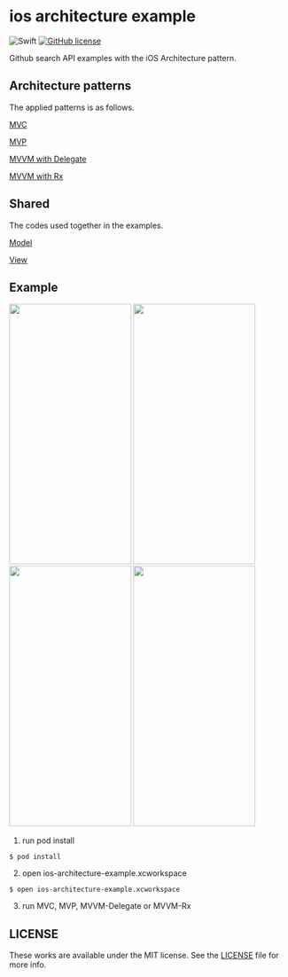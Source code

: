 # ios architecture example

![Swift](https://img.shields.io/badge/Swift-4.2-orange.svg)
[![GitHub license](https://img.shields.io/badge/license-MIT-lightgrey.svg?style=flat)](https://raw.githubusercontent.com/k-lpmg/ios-architecture-example/master/LICENSE)

Github search API examples with the iOS Architecture pattern.


## Architecture patterns

The applied patterns is as follows.

[MVC](https://github.com/k-lpmg/ios-architecture-example/tree/master/MVC/Sources)

[MVP](https://github.com/k-lpmg/ios-architecture-example/tree/master/MVP/Sources)

[MVVM with Delegate](https://github.com/k-lpmg/ios-architecture-example/tree/master/MVVM-Delegate/Sources)

[MVVM with Rx](https://github.com/k-lpmg/ios-architecture-example/tree/master/MVVM-Rx/Sources)


## Shared

The codes used together in the examples.

[Model](https://github.com/k-lpmg/ios-architecture-example/blob/master/Shared/Model/SearchRepositoriesModel.swift)

[View](https://github.com/k-lpmg/ios-architecture-example/blob/master/Shared/View/RepositoryTableViewCell.swift)


## Example

<p float="left">
<img src="https://user-images.githubusercontent.com/15151687/50254859-07aafb80-0433-11e9-8183-a1abcb0e9ae7.png" width="220" height="470">
<img src="https://user-images.githubusercontent.com/15151687/50254830-ecd88700-0432-11e9-8b57-517aa8b122e1.png" width="220" height="470">
<img src="https://user-images.githubusercontent.com/15151687/50256121-28298480-0438-11e9-8a50-7df09f08a3b2.png" width="220" height="470">
<img src="https://user-images.githubusercontent.com/15151687/50254746-a7b45500-0432-11e9-840d-dd13feea3fea.png" width="220" height="470">
</p>

1. run pod install
```console
$ pod install
```

2.  open ios-architecture-example.xcworkspace
```console
$ open ios-architecture-example.xcworkspace
```

3. run MVC, MVP, MVVM-Delegate or MVVM-Rx


## LICENSE

These works are available under the MIT license. See the [LICENSE][license] file
for more info.

[license]: LICENSE
